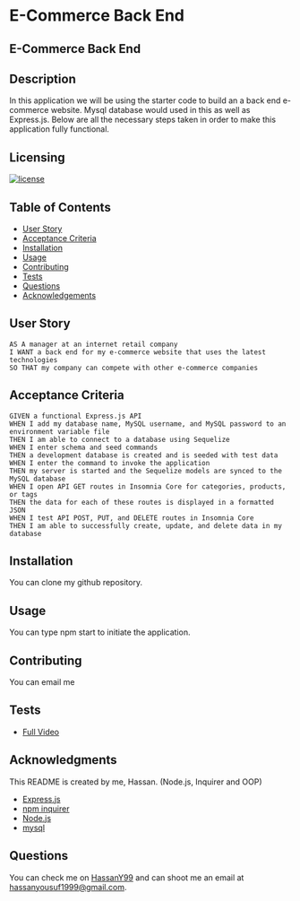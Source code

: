 # E-Commerce Back End

## E-Commerce Back End

  ## Description

  In this application we will be using the starter code to build an a back end e-commerce website. Mysql database would used in this as well as Express.js. Below are all the necessary steps taken in order to make this application fully functional.

  ## Licensing

  [![license](https://img.shields.io/badge/license-MIT-blue)](https://shields.io)

  ## Table of Contents
  - [User Story](#user-story)
  - [Acceptance Criteria](#acceptance-criteria)
  - [Installation](#installation)
  - [Usage](#usage)
  - [Contributing](#contributing)
  - [Tests](#tests)
  - [Questions](#questions)
  - [Acknowledgements](#acknowledgements)

  ## User Story

```
AS A manager at an internet retail company
I WANT a back end for my e-commerce website that uses the latest technologies
SO THAT my company can compete with other e-commerce companies
```

## Acceptance Criteria

```
GIVEN a functional Express.js API
WHEN I add my database name, MySQL username, and MySQL password to an environment variable file
THEN I am able to connect to a database using Sequelize
WHEN I enter schema and seed commands
THEN a development database is created and is seeded with test data
WHEN I enter the command to invoke the application
THEN my server is started and the Sequelize models are synced to the MySQL database
WHEN I open API GET routes in Insomnia Core for categories, products, or tags
THEN the data for each of these routes is displayed in a formatted JSON
WHEN I test API POST, PUT, and DELETE routes in Insomnia Core
THEN I am able to successfully create, update, and delete data in my database
```

  ## Installation

  You can clone my github repository.

  ## Usage

  You can type npm start to initiate the application.

  ## Contributing

  You can email me

  ## Tests

  - [Full Video](https://drive.google.com/file/d/1fmzmr1B3jfsu2PmVHLkRbPAa6pHtTXkS/view)
  

  ## Acknowledgments

  This README is created by me, Hassan. (Node.js, Inquirer and OOP)
  - [Express.js](https://expressjs.com/en/5x/api.html#express)
  - [npm inquirer](https://www.npmjs.com/package/inquirer)
  - [Node.js](https://nodejs.org/dist/latest-v16.x/docs/api/)
  - [mysql](https://dev.mysql.com/doc/)

  

  ## Questions

  You can check me on [HassanY99](https://github.com/HassanY99) and can shoot me an email at hassanyousuf1999@gmail.com.